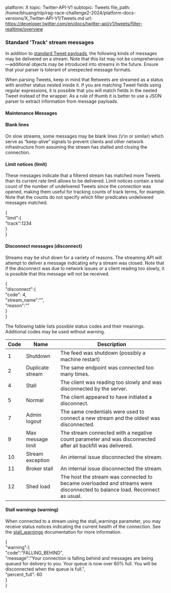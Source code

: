 platform: X
topic: Twitter-API-V1
subtopic: Tweets
file_path: /home/bhuang/nlp/rag-race-challenge2-2024/platform-docs-versions/X_Twitter-API-V1/Tweets.md
url: https://developer.twitter.com/en/docs/twitter-api/v1/tweets/filter-realtime/overview


### Standard 'Track' stream messages

In addition to [standard Tweet payloads](https://developer.twitter.com/en/docs/twitter-api/v1/data-dictionary/object-model/tweet.html), the following kinds of messages may be delivered on a stream. Note that this list may not be comprehensive—additional objects may be introduced into streams in the future. Ensure that your parser is tolerant of unexpected message formats.

When parsing Tweets, keep in mind that Retweets are streamed as a status with another status nested inside it. If you are matching Tweet fields using regular expressions, it is possible that you will match fields in the nested Tweet instead of the wrapper. As a rule of thumb it is better to use a JSON parser to extract information from message payloads.

#### Maintenance Messages

#### Blank lines

On slow streams, some messages may be blank lines (\\r\\n or similar) which serve as “keep-alive” signals to prevent clients and other network infrastructure from assuming the stream has stalled and closing the connection.

#### Limit notices (limit)

These messages indicate that a filtered stream has matched more Tweets than its current rate limit allows to be delivered. Limit notices contain a total count of the number of undelivered Tweets since the connection was opened, making them useful for tracking counts of track terms, for example. Note that the counts do not specify which filter predicates undelivered messages matched.

{  
"limit":{  
"track":1234  
}  
}

#### Disconnect messages (disconnect)

Streams may be shut down for a variety of reasons. The streaming API will attempt to deliver a message indicating why a stream was closed. Note that if the disconnect was due to network issues or a client reading too slowly, it is possible that this message will not be received.

{  
"disconnect":{  
"code": 4,  
"stream\_name":"",  
"reason":""  
}  
}

The following table lists possible status codes and their meanings. Additional codes may be used without warning.

| Code | Name | Description |
| --- | --- | --- |
| 1   | Shutdown | The feed was shutdown (possibly a machine restart) |
| 2   | Duplicate stream | The same endpoint was connected too many times. |
| 4   | Stall | The client was reading too slowly and was disconnected by the server. |
| 5   | Normal | The client appeared to have initiated a disconnect. |
| 7   | Admin logout | The same credentials were used to connect a new stream and the oldest was disconnected. |
| 9   | Max message limit | The stream connected with a negative count parameter and was disconnected after all backfill was delivered. |
| 10  | Stream exception | An internal issue disconnected the stream. |
| 11  | Broker stall | An internal issue disconnected the stream. |
| 12  | Shed load | The host the stream was connected to became overloaded and streams were disconnected to balance load. Reconnect as usual. |

#### Stall warnings (warning)

When connected to a stream using the stall\_warnings parameter, you may receive status notices indicating the current health of the connection. See the [stall\_warnings](https://developer.twitter.com/en/docs/tweets/rules-and-filtering/overview/basic-operators.html) documentation for more information.

{  
"warning":{  
"code":"FALLING\_BEHIND",  
"message":"Your connection is falling behind and messages are being queued for delivery to you. Your queue is now over 60% full. You will be disconnected when the queue is full.",  
"percent\_full": 60  
}  
}